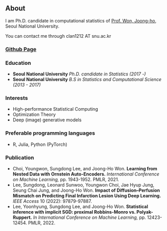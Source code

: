 ## About
I am Ph.D. candidate in computational statistics of [Prof. Won, Joong-ho](https://won-j.github.io/), Seoul National University. 

You can contact me through clan1212 AT snu.ac.kr

### [Github Page](https://github.com/sdlee087)

### Education
- **Seoul National University** *Ph.D. candidate in Statistics (2017 -)*
- **Seoul National University** *B.S in Statistics and Computational Science (2013 - 2017)*

### Interests
- High-performance Statistical Computing
- Optimization Theory
- Deep (image) generative models

### Preferable programming languages

- R, Julia, Python (PyTorch)

### Publication

- Choi, Youngwon, Sungdong Lee, and Joong-Ho Won. **Learning from Nested Data with Ornstein Auto-Encoders.** *International Conference on Machine Learning,* pp. 1943-1952. PMLR, 2021.
- Lee, Sungdong, Leonard Sunwoo, Youngwon Choi, Jae Hyup Jung, Seung Chai Jung, and Joong-Ho Won. **Impact of Diffusion–Perfusion Mismatch on Predicting Final Infarction Lesion Using Deep Learning.** *IEEE Access* 10 (2022): 97879-97887.
- Lee, Yoonhyung, Sungdong Lee, and Joong-Ho Won. **Statistical inference with implicit SGD: proximal Robbins-Monro vs. Polyak-Ruppert.** *In International Conference on Machine Learning,* pp. 12423-12454. PMLR, 2022.
